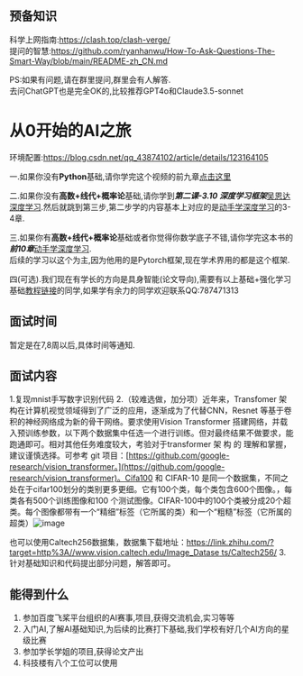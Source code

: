 ## 预备知识
科学上网指南:https://clash.top/clash-verge/  
提问的智慧:https://github.com/ryanhanwu/How-To-Ask-Questions-The-Smart-Way/blob/main/README-zh_CN.md

PS:如果有问题,请在群里提问,群里会有人解答.  
去问ChatGPT也是完全OK的,比较推荐GPT4o和Claude3.5-sonnet
# 从0开始的AI之旅
环境配置:https://blog.csdn.net/qq_43874102/article/details/123164105

一.如果你没有**Python**基础,请你学完这个视频的前九章[点击这里](https://www.bilibili.com/video/BV1qW4y1a7fU?spm_id_from=333.788.recommend_more_video.0&vd_source=e93406706d42cbeffbe98257dede7f44)

二.如果你没有**高数+线代+概率论**基础,请你学到***第二课-3.10 深度学习框架***[吴恩达深度学习](https://www.bilibili.com/video/BV16r4y1Y7jv/?vd_source=e93406706d42cbeffbe98257dede7f44).然后就跳到第三步,第二步学的内容基本上对应的是[动手学深度学习](https://zh.d2l.ai/chapter_attention-mechanisms/index.html)的3-4章.

三.如果你有**高数+线代+概率论**基础或者你觉得你数学底子不错,请你学完这本书的***前10章***[动手学深度学习](https://zh.d2l.ai/chapter_attention-mechanisms/index.html).  
后续的学习以这个为主,因为他用的是Pytorch框架,现在学术界用的都是这个框架.
<!-- 请注意,链接2和3需要更新为最新的视频或者是书的链接,以确保内容的时效性和准确性。 -->
四(可选).我们现在有学长的方向是具身智能(论文导向),需要有以上基础+强化学习基础[教程链接](https://www.icourse163.org/course/XHUN-1470436188)的同学,如果学有余力的同学欢迎联系QQ:787471313

## 面试时间
暂定是在7,8周以后,具体时间等通知.

## 面试内容
1.复现mnist手写数字识别代码
2.（较难选做，加分项）近年来，Transfomer 架构在计算机视觉领域得到了广泛的应用，逐渐成为了代替CNN，Resnet 等基于卷积的神经网络成为新的骨干网络。要求使用Vision Transformer 搭建网络，并载入预训练参数，以下两个数据集中任选一个进行训练。但对最终结果不做要求，能跑通即可。相对其他任务难度较大，考验对于transformer 架 构 的 理解和掌握，建议谨慎选择。可参考 git 项目：[https://github.com/google-research/vision_transformer。](https://github.com/google-research/vision_transformer)。Cifa100 和 CIFAR-10 是同一个数据集，不同之处在于cifar100划分的类别更多更细。它有100个类，每个类包含600个图像。，每类各有500个训练图像和100 个测试图像。CIFAR-100中的100个类被分成20个超类。每个图像都带有一个“精细”标签（它所属的类）和一个“粗糙”标签（它所属的超类）![image](https://github.com/user-attachments/assets/0e4d87dc-9a87-4a8e-a3cb-6c299d0c4752)

也可以使用Caltech256数据集，数据集下载地址：[https://link.zhihu.com/?target=http%3A//www.vision.caltech.edu/Image_Datase
 ts/Caltech256/](https://link.zhihu.com/?target=http%3A//www.vision.caltech.edu/Image_Datasets/Caltech256/)
3.针对基础知识和代码提出部分问题，解答即可。

## 能得到什么

1. 参加百度飞桨平台组织的AI赛事,项目,获得交流机会,实习等等
2. 入门AI,了解AI基础知识,为后续的比赛打下基础,我们学校有好几个AI方向的星级比赛
3. 参加学长学姐的项目,获得论文产出
4. 科技楼有八个工位可以使用

